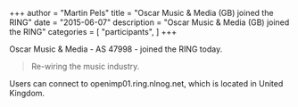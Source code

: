 +++
author = "Martin Pels"
title = "Oscar Music & Media (GB) joined the RING"
date = "2015-06-07"
description = "Oscar Music & Media (GB) joined the RING"
categories = [
    "participants",
]
+++

Oscar Music & Media - AS 47998 - joined the RING today.

> Re-wiring the music industry.

Users can connect to openimp01.ring.nlnog.net, which is located in United Kingdom.



